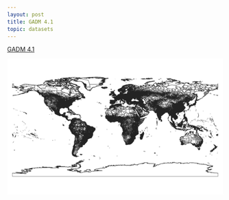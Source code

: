 ```yaml
---
layout: post
title: GADM 4.1
topic: datasets
---
```


[GADM 4.1](https://gadm.org/data.html)

![GADM 4.1](/images/GADM/gadm_410.png)